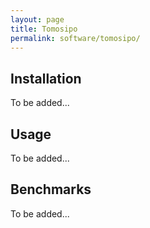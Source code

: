 ```yaml
---
layout: page
title: Tomosipo
permalink: software/tomosipo/
---
```


## Installation

To be added...

## Usage

To be added...

## Benchmarks

To be added...
